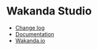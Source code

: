 # Wakanda Studio

- [Change log](CHANGELOG.md)
- [Documentation](http://doc.wakanda.org/)
- [Wakanda.io](http://www.wakanda.io/)
